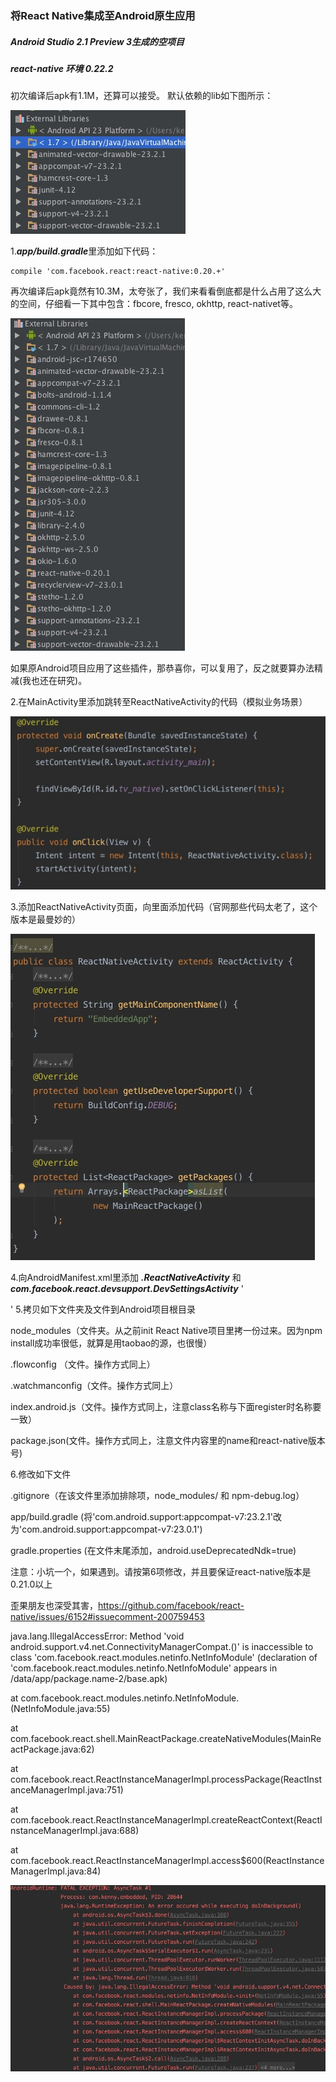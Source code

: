 ### 将React Native集成至Android原生应用
##### Android Studio 2.1 Preview 3生成的空项目
##### react-native 环境 0.22.2

初次编译后apk有1.1M，还算可以接受。 默认依赖的lib如下图所示：


![默认插件集](https://raw.githubusercontent.com/Kennytian/embedded/master/screenshot/1.png)

1.***app/build.gradle***里添加如下代码：

    compile 'com.facebook.react:react-native:0.20.+'

再次编译后apk竟然有10.3M，太夸张了，我们来看看倒底都是什么占用了这么大的空间，仔细看一下其中包含：fbcore, fresco, okhttp, react-nativet等。


![添加react native后的插件集](https://raw.githubusercontent.com/Kennytian/embedded/master/screenshot/2.png)

如果原Android项目应用了这些插件，那恭喜你，可以复用了，反之就要算办法精减(我也还在研究)。

2.在MainActivity里添加跳转至ReactNativeActivity的代码（模拟业务场景）

![MainActivity代码](https://raw.githubusercontent.com/Kennytian/embedded/master/screenshot/3.png)

3.添加ReactNativeActivity页面，向里面添加代码（官网那些代码太老了，这个版本是最曼妙的）

![ReactNativeActivity代码](https://raw.githubusercontent.com/Kennytian/embedded/master/screenshot/4.png)

4.向AndroidManifest.xml里添加 ***.ReactNativeActivity*** 和  ***com.facebook.react.devsupport.DevSettingsActivity***
'
<activity android:name=".ReactNativeActivity"
    android:configChanges="keyboard|keyboardHidden|orientation|screenSize" />

<activity android:name="com.facebook.react.devsupport.DevSettingsActivity" />
'
5.拷贝如下文件夹及文件到Android项目根目录

node_modules（文件夹。从之前init React Native项目里拷一份过来。因为npm install成功率很低，就算是用taobao的源，也很慢）

.flowconfig （文件。操作方式同上）

.watchmanconfig（文件。操作方式同上）

index.android.js（文件。操作方式同上，注意class名称与下面register时名称要一致）

package.json(文件。操作方式同上，注意文件内容里的name和react-native版本号)


6.修改如下文件

.gitignore（在该文件里添加排除项，node_modules/ 和 npm-debug.log）

app/build.gradle (将'com.android.support:appcompat-v7:23.2.1'改为'com.android.support:appcompat-v7:23.0.1')

gradle.properties (在文件末尾添加，android.useDeprecatedNdk=true)

注意：小坑一个，如果遇到。请按第6项修改，并且要保证react-native版本是0.21.0以上

歪果朋友也深受其害，https://github.com/facebook/react-native/issues/6152#issuecomment-200759453

java.lang.IllegalAccessError: Method 'void android.support.v4.net.ConnectivityManagerCompat.<init>()' is inaccessible to class 'com.facebook.react.modules.netinfo.NetInfoModule' (declaration of 'com.facebook.react.modules.netinfo.NetInfoModule' appears in /data/app/package.name-2/base.apk)

at com.facebook.react.modules.netinfo.NetInfoModule.<init>(NetInfoModule.java:55)

at com.facebook.react.shell.MainReactPackage.createNativeModules(MainReactPackage.java:62)

at com.facebook.react.ReactInstanceManagerImpl.processPackage(ReactInstanceManagerImpl.java:751)

at com.facebook.react.ReactInstanceManagerImpl.createReactContext(ReactInstanceManagerImpl.java:688)

at com.facebook.react.ReactInstanceManagerImpl.access$600(ReactInstanceManagerImpl.java:84)

![android.support版本](https://raw.githubusercontent.com/Kennytian/embedded/master/screenshot/9.png)

